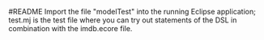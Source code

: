 #README
Import the file "modelTest" into the running Eclipse application; test.mj is the test file where you can try out statements of the DSL 
in combination with the imdb.ecore file.
